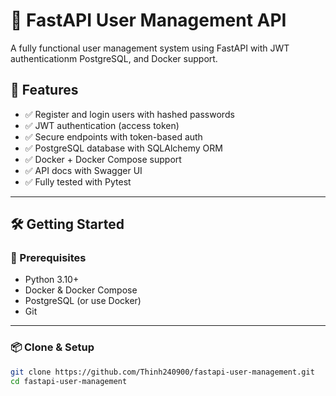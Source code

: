 # 🧠 FastAPI User Management API

A fully functional user management system using FastAPI with JWT authenticationm PostgreSQL, and Docker support.

## 🚀 Features

- ✅ Register and login users with hashed passwords
- ✅ JWT authentication (access token)
- ✅ Secure endpoints with token-based auth
- ✅ PostgreSQL database with SQLAlchemy ORM
- ✅ Docker + Docker Compose support
- ✅ API docs with Swagger UI
- ✅ Fully tested with Pytest

---

## 🛠️ Getting Started

### 🔧 Prerequisites

- Python 3.10+ 
- Docker & Docker Compose 
- PostgreSQL (or use Docker)
- Git

--- 

### 📦 Clone & Setup

```bash
git clone https://github.com/Thinh240900/fastapi-user-management.git
cd fastapi-user-management
